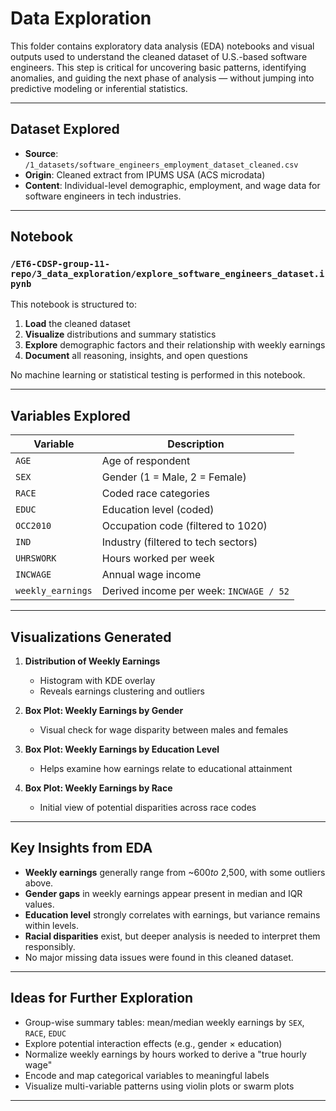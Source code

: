 # Data Exploration

This folder contains exploratory data analysis (EDA) notebooks and visual
outputs used to understand the cleaned dataset of U.S.-based software
engineers. This step is critical for uncovering basic patterns, identifying
anomalies, and guiding the next phase of analysis — without jumping into
predictive modeling or inferential statistics.

---

## Dataset Explored

- **Source**: `/1_datasets/software_engineers_employment_dataset_cleaned.csv`
- **Origin**: Cleaned extract from IPUMS USA (ACS microdata)
- **Content**: Individual-level demographic, employment, and wage data for
software engineers in tech industries.

---

## Notebook

### `/ET6-CDSP-group-11-repo/3_data_exploration/explore_software_engineers_dataset.ipynb`

This notebook is structured to:

1. **Load** the cleaned dataset
2. **Visualize** distributions and summary statistics
3. **Explore** demographic factors and their relationship with weekly earnings
4. **Document** all reasoning, insights, and open questions

No machine learning or statistical testing is performed in this notebook.

---

## Variables Explored

| Variable         | Description |
|------------------|-------------|
| `AGE`            | Age of respondent |
| `SEX`            | Gender (1 = Male, 2 = Female) |
| `RACE`           | Coded race categories |
| `EDUC`           | Education level (coded) |
| `OCC2010`        | Occupation code (filtered to 1020) |
| `IND`            | Industry (filtered to tech sectors) |
| `UHRSWORK`       | Hours worked per week |
| `INCWAGE`        | Annual wage income |
| `weekly_earnings`| Derived income per week: `INCWAGE / 52` |

---

## Visualizations Generated

1. **Distribution of Weekly Earnings**
   - Histogram with KDE overlay
   - Reveals earnings clustering and outliers

2. **Box Plot: Weekly Earnings by Gender**
   - Visual check for wage disparity between males and females

3. **Box Plot: Weekly Earnings by Education Level**
   - Helps examine how earnings relate to educational attainment

4. **Box Plot: Weekly Earnings by Race**
   - Initial view of potential disparities across race codes

---

## Key Insights from EDA

- **Weekly earnings** generally range from ~$600 to ~$2,500, with some
outliers above.
- **Gender gaps** in weekly earnings appear present in median and IQR values.
- **Education level** strongly correlates with earnings, but variance remains
within levels.
- **Racial disparities** exist, but deeper analysis is needed to interpret
them responsibly.
- No major missing data issues were found in this cleaned dataset.

---

## Ideas for Further Exploration

- Group-wise summary tables: mean/median weekly earnings
by `SEX`, `RACE`, `EDUC`
- Explore potential interaction effects (e.g., gender × education)
- Normalize weekly earnings by hours worked to derive a "true hourly wage"
- Encode and map categorical variables to meaningful labels
- Visualize multi-variable patterns using violin plots or swarm plots

---
